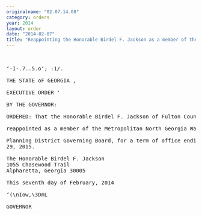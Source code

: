 ```yaml
---
originalname: "02.07.14.08"
category: orders
year: 2014
layout: order
date: "2014-02-07"
title: "Reappointing the Honorable Birdel F. Jackson as a member of the Metropolitan North Georgia Water Planning District Governing Board"
---
```

<pre>
 

‘-I-.7..5.o‘; :1/.

THE STATE oF GEORGIA ,

EXECUTIVE ORDER '

BY THE GOVERNOR:

ORDERED: That the Honorable Birdel F. Jackson of Fulton County, Georgia, is

reappointed as a member of the Metropolitan North Georgia Water .

Planning District Governing Board, for a term of office ending June
29, 2015.

The Honorable Birdel F. Jackson
1055 Chasewood Trail
Alpharetta, Georgia 30005

This seventh day of February, 2014

‘(\nIow,\3DmL

GOVERNOR

</pre>
